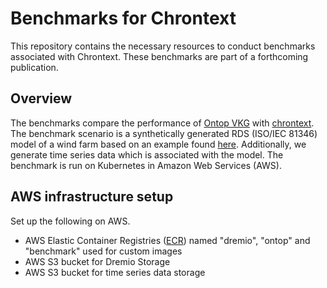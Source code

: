 # Benchmarks for Chrontext
This repository contains the necessary resources to conduct benchmarks associated with Chrontext. These benchmarks are part of a forthcoming publication. 

## Overview
The benchmarks compare the performance of [Ontop VKG](https://ontop-vkg.org/) with [chrontext](https://github.com/magbak/chrontext). 
The benchmark scenario is a synthetically generated RDS (ISO/IEC 81346) model of a wind farm based on an example found [here](https://www.81346.com/s/RDS-PS-Wind-Farm-Example-hk82.pdf).
Additionally, we generate time series data which is associated with the model.
The benchmark is run on Kubernetes in Amazon Web Services (AWS). 

## AWS infrastructure setup
Set up the following on AWS.
- AWS Elastic Container Registries ([ECR](https://docs.aws.amazon.com/AmazonECR/latest/userguide/getting-started-console.html
)) named "dremio", "ontop" and "benchmark" used for custom images
- AWS S3 bucket for Dremio Storage
- AWS S3 bucket for time series data storage

